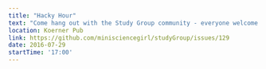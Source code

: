 ```yaml
---
title: "Hacky Hour"
text: "Come hang out with the Study Group community - everyone welcome!"
location: Koerner Pub
link: https://github.com/minisciencegirl/studyGroup/issues/129
date: 2016-07-29
startTime: '17:00'
---
```

